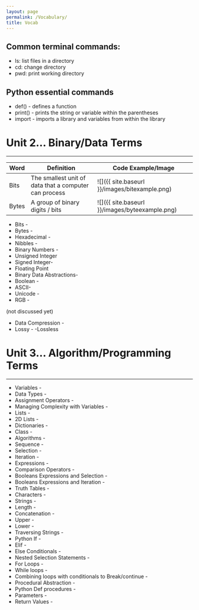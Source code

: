 ```yaml
---
layout: page
permalink: /Vocabulary/
title: Vocab
--- 
```


## Common terminal commands:

- ls: list files in a directory
- cd: change directory
- pwd: print working directory


## Python essential commands

- def() - defines a function
- print() - prints the string or variable within the parentheses
- import - imports a library and variables from within the library

# Unit 2… Binary/Data Terms
---------------

| Word | Definition | Code Example/Image |
|-|-|-|
| Bits | The smallest unit of data that a computer can process | ![]({{ site.baseurl }}/images/bitexample.png) |
| Bytes | A group of binary digits / bits | ![]({{ site.baseurl }}/images/byteexample.png) |

- Bits - 
- Bytes - 
- Hexadecimal -
- Nibbles -
- Binary Numbers - 
- Unsigned Integer
- Signed Integer-
- Floating Point
- Binary Data Abstractions-
- Boolean -  
- ASCII- 
- Unicode -  
- RGB -

(not discussed yet)
- Data Compression - 
- Lossy -
-Lossless

# Unit 3… Algorithm/Programming Terms
-------------------
- Variables - 
- Data Types - 
- Assignment Operators - 
- Managing Complexity with Variables - 
- Lists - 
- 2D Lists - 
- Dictionaries -
- Class - 
- Algorithms - 
- Sequence - 
- Selection - 
- Iteration - 
- Expressions - 
- Comparison Operators - 
- Booleans Expressions and Selection - 
- Booleans Expressions and Iteration - 
- Truth Tables - 
- Characters -
- Strings -
- Length -
- Concatenation -
- Upper -
- Lower -
- Traversing Strings -
- Python If -
- Elif - 
- Else Conditionals - 
- Nested Selection Statements -
- For Loops -
- While loops -  
- Combining loops with conditionals to Break/continue -
- Procedural Abstraction - 
- Python Def procedures -
- Parameters -
- Return Values -